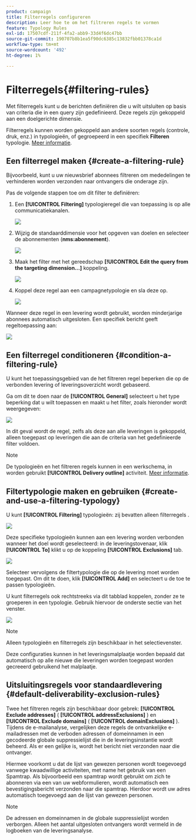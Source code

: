 ```yaml
---
product: campaign
title: Filterregels configureren
description: Leer hoe te om het filtreren regels te vormen
feature: Typology Rules
exl-id: 17507cdf-211f-4fa2-abb9-33d4f6dc47bb
source-git-commit: 190707b8b1ea5f90dc6385c13832fbb01378ca1d
workflow-type: tm+mt
source-wordcount: '492'
ht-degree: 1%

---
```


# Filterregels{#filtering-rules}

Met filterregels kunt u de berichten definiëren die u wilt uitsluiten op basis van criteria die in een query zijn gedefinieerd. Deze regels zijn gekoppeld aan een doelgerichte dimensie.

Filterregels kunnen worden gekoppeld aan andere soorten regels (controle, druk, enz.) in typologieën, of gegroepeerd in een specifiek **Filteren** typologie. [Meer informatie](#create-and-use-a-filtering-typology).

## Een filterregel maken {#create-a-filtering-rule}

Bijvoorbeeld, kunt u uw nieuwsbrief abonnees filtreren om mededelingen te verhinderen worden verzonden naar ontvangers die onderage zijn.

Pas de volgende stappen toe om dit filter te definiëren:

1. Een **[!UICONTROL Filtering]** typologieregel die van toepassing is op alle communicatiekanalen.

   ![](assets/campaign_opt_create_filter_01.png)

1. Wijzig de standaarddimensie voor het opgeven van doelen en selecteer de abonnementen (**nms:abonnement**).

   ![](assets/campaign_opt_create_filter_02.png)

1. Maak het filter met het gereedschap **[!UICONTROL Edit the query from the targeting dimension...]** koppeling.

   ![](assets/campaign_opt_create_filter_03.png)

1. Koppel deze regel aan een campagnetypologie en sla deze op.

   ![](assets/campaign_opt_create_filter_04.png)

Wanneer deze regel in een levering wordt gebruikt, worden minderjarige abonnees automatisch uitgesloten. Een specifiek bericht geeft regeltoepassing aan:

![](assets/campaign_opt_create_filter_05.png)

## Een filterregel conditioneren {#condition-a-filtering-rule}

U kunt het toepassingsgebied van de het filtreren regel beperken die op de verbonden levering of leveringsoverzicht wordt gebaseerd.

Ga om dit te doen naar de **[!UICONTROL General]** selecteert u het type beperking dat u wilt toepassen en maakt u het filter, zoals hieronder wordt weergegeven:

![](assets/campaign_opt_create_filter_06.png)

In dit geval wordt de regel, zelfs als deze aan alle leveringen is gekoppeld, alleen toegepast op leveringen die aan de criteria van het gedefinieerde filter voldoen.

>[!NOTE]
>
>De typologieën en het filtreren regels kunnen in een werkschema, in worden gebruikt **[!UICONTROL Delivery outline]** activiteit. [Meer informatie](../workflow/delivery-outline.md).

## Filtertypologie maken en gebruiken {#create-and-use-a-filtering-typology}

U kunt **[!UICONTROL Filtering]** typologieën: zij bevatten alleen filterregels .

![](assets/campaign_opt_create_typo_filtering.png)

Deze specifieke typologieën kunnen aan een levering worden verbonden wanneer het doel wordt geselecteerd: in de leveringstovenaar, klik **[!UICONTROL To]** klikt u op de koppeling **[!UICONTROL Exclusions]** tab.

![](assets/campaign_opt_apply_typo_filtering.png)

Selecteer vervolgens de filtertypologie die op de levering moet worden toegepast. Om dit te doen, klik **[!UICONTROL Add]** en selecteert u de toe te passen typologieën.

U kunt filterregels ook rechtstreeks via dit tabblad koppelen, zonder ze te groeperen in een typologie. Gebruik hiervoor de onderste sectie van het venster.

![](assets/campaign_opt_select_typo_filtering.png)

>[!NOTE]
>
>Alleen typologieën en filterregels zijn beschikbaar in het selectievenster.
>
>Deze configuraties kunnen in het leveringsmalplaatje worden bepaald dat automatisch op alle nieuwe die leveringen worden toegepast worden gecreeerd gebruikend het malplaatje.

## Uitsluitingsregels voor standaardlevering {#default-deliverability-exclusion-rules}

Twee het filtreren regels zijn beschikbaar door gebrek: **[!UICONTROL Exclude addresses]** ( **[!UICONTROL addressExclusions]** ) en **[!UICONTROL Exclude domains]** ( **[!UICONTROL domainExclusions]** ). Tijdens de e-mailanalyse, vergelijken deze regels de ontvankelijke e-mailadressen met de verboden adressen of domeinnamen in een gecodeerde globale suppressielijst die in de leveringsinstantie wordt beheerd. Als er een gelijke is, wordt het bericht niet verzonden naar die ontvanger.

Hiermee voorkomt u dat de lijst van gewezen personen wordt toegevoegd vanwege kwaadwillige activiteiten, met name het gebruik van een Spamtrap. Als bijvoorbeeld een spamtrap wordt gebruikt om zich te abonneren via een van uw webformulieren, wordt automatisch een bevestigingsbericht verzonden naar die spamtrap. Hierdoor wordt uw adres automatisch toegevoegd aan de lijst van gewezen personen.

>[!NOTE]
>
>De adressen en domeinnamen in de globale suppressielijst worden verborgen. Alleen het aantal uitgesloten ontvangers wordt vermeld in de logboeken van de leveringsanalyse.
